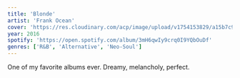 ```yaml
---
title: 'Blonde'
artist: 'Frank Ocean'
cover: 'https://res.cloudinary.com/acp/image/upload/v1754153829/a15b7c9c794fd90a9db2f8e0b7b9c329_bw5avo.jpg'
year: 2016
spotify: 'https://open.spotify.com/album/3mH6qwIy9crq0I9YQbOuDf'
genres: ['R&B', 'Alternative', 'Neo-Soul']
---
```


One of my favorite albums ever. Dreamy, melancholy, perfect.
